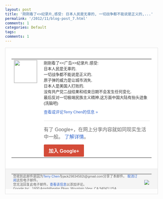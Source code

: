 ```yaml
---
layout: post
title: '刚刚看了<>纪录片,感受: 日本人民是无辜的, 一切战争都不能说是正义的,...'
permalink: '/2012/11/blog-post_7.html'
comments: 1
categories: Default
tags: 
comments: 1
---
```

<div style="border:solid 1px #dfdfdf;color:#686868;font:13px Arial"><div style="background-color:#fff;padding:20px;"><table cellpadding="0" cellspacing="0"><tr><td style="padding-right:15px;vertical-align:top"><a href="https://plus.google.com/_/notifications/emlink?emrecipient=110200756825219614165&amp;emid=CLDf3PvVvLMCFShOQAodgFAAAA&amp;path=%2F108643996575278738906&amp;dt=1352284939698&amp;uob=8"><img height="75" src="https://lh3.googleusercontent.com/-KKRGTyJ5Bl0/AAAAAAAAAAI/AAAAAAAAEEY/jllxqER5dCk/s75-c-k-a/photo.jpg" style="border:solid 1px #cccccc;" width="75"/></a></td><td style="width:578px;color:#333;font:13px Arial;vertical-align:top"><div style="padding-bottom:10px">刚刚看了&lt;&lt;广岛&gt;&gt;纪录片,感受:<br/>日本人<wbr/>民是无辜的,<br/>一切战争都不能说是正义的,<br/>原<wbr/>子弹的威力是让城市消失,<br/>日本人是美国人打<wbr/>败的,<br/>没有共产党二战结果和结束日期不会发<wbr/>生任何变化.<br/>最后反对一切极端民族主义精神<wbr/>,这方面中国大陆有抬头迹象(洗脑吧)</div><a href="https://plus.google.com/_/notifications/emlink?emrecipient=110200756825219614165&amp;emid=CLDf3PvVvLMCFShOQAodgFAAAA&amp;path=%2F108643996575278738906%2Fposts%2FBG7xBzEeyKL%3Fgpinv%3DAMIXal-zBgk2UXqGhOtpx6xCMhE5746S9ns5kdVjieko7cSUlD8xMbW0Npi7irUTn7RTS21gHayFKkA2WbiM87wDZ6YwYqwS8xvKsN2_yrdq-e0IR2Uyn00&amp;dt=1352284939698&amp;uob=8" style="color:#3366CC;text-decoration:none">查看或评论Terry Chen的信息 »</a><div style="margin-top:20px;border-top:solid 1px #dfdfdf"><div style="padding:15px 0;color:#686868;font:16px Arial">有了 Google+，在网上分享内容就如同现实生活中一般。 <a href="http://www.google.com/+/learnmore/" style="color:#3366CC;text-decoration:none">了解详情</a>。</div><a href="https://plus.google.com/_/notifications/emlink?emrecipient=110200756825219614165&amp;emid=CLDf3PvVvLMCFShOQAodgFAAAA&amp;path=%2F%3Fgpinv%3DAMIXal-zBgk2UXqGhOtpx6xCMhE5746S9ns5kdVjieko7cSUlD8xMbW0Npi7irUTn7RTS21gHayFKkA2WbiM87wDZ6YwYqwS8xvKsN2_yrdq-e0IR2Uyn00&amp;dt=1352284939698&amp;uob=8" style="display:inline-block;padding:7px 15px;background-color:#d44b38; color:#fff;font-size:16px; font-weight:bold;border-radius:2px;-webkit-border-radius:2px; -moz-border-radius:2px;border:solid 1px #c43b28; white-space:nowrap;text-decoration:none">加入 Google+</a></div></td></tr></table></div><div style="border-top:solid 1px #dfdfdf;padding:0 20px; background-color:#f5f5f5"><table cellpadding="0" cellspacing="0" style="height:50px"><tbody><tr><td style="vertical-align:middle;width:100%; color:#636363;font:11px Arial; line-height:120%">您收到此邮件是因为<a href="https://plus.google.com/_/notifications/emlink?emrecipient=110200756825219614165&amp;emid=CLDf3PvVvLMCFShOQAodgFAAAA&amp;path=%2F108643996575278738906%3Fgpinv%3DAMIXal-zBgk2UXqGhOtpx6xCMhE5746S9ns5kdVjieko7cSUlD8xMbW0Npi7irUTn7RTS21gHayFKkA2WbiM87wDZ6YwYqwS8xvKsN2_yrdq-e0IR2Uyn00&amp;dt=1352284939698&amp;uob=8" style="color:#3366CC;text-decoration:none">Terry Chen</a>与jack29834582t@gmail.com分享了本邮件。 <a href="https://plus.google.com/_/notifications/emlink?emrecipient=110200756825219614165&amp;emid=CLDf3PvVvLMCFShOQAodgFAAAA&amp;path=%2F_%2Fnonplus%2Femailsettings%3Fgpinv%3DAMIXal-zBgk2UXqGhOtpx6xCMhE5746S9ns5kdVjieko7cSUlD8xMbW0Npi7irUTn7RTS21gHayFKkA2WbiM87wDZ6YwYqwS8xvKsN2_yrdq-e0IR2Uyn00%26est%3DADH5u8VXiDp17_GTa_K41Om5wAObAGl44_feGaZhPR8ydoD4UnbyTz_65b2x8dGshtSMyimgTnzmq72y61S16xFyaSzjJ8VuBgwPCi0dD8za9L6aGdUiRq25FGbcp6qR_9uSa5hJgZNhpowsLYkI2F3tgyANZI92tg&amp;dt=1352284939698&amp;uob=8" style="color:#3366CC;text-decoration:none">取消订阅</a>这些电子邮件。<br/>您无法回复此电子邮件。<a href="https://plus.google.com/_/notifications/emlink?emrecipient=110200756825219614165&amp;emid=CLDf3PvVvLMCFShOQAodgFAAAA&amp;path=%2F108643996575278738906%2Fposts%2FBG7xBzEeyKL%3Fgpinv%3DAMIXal-zBgk2UXqGhOtpx6xCMhE5746S9ns5kdVjieko7cSUlD8xMbW0Npi7irUTn7RTS21gHayFKkA2WbiM87wDZ6YwYqwS8xvKsN2_yrdq-e0IR2Uyn00&amp;dt=1352284939698&amp;uob=8" style="color:#3366CC;text-decoration:none">查看该信息</a>以添加评论。<br/>Google Inc., 1600 Amphitheatre Pkwy, Mountain View, CA 94043 USA<br/></td><td><img src="https://ssl.gstatic.com/s2/oz/images/notifications/logo/google-plus-6617a72bb36cc548861652780c9e6ff1.png"/></td></tr></tbody></table></div></div>